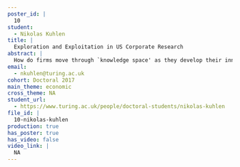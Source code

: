 ```yaml
---
poster_id: |
  10
student:
  - Nikolas Kuhlen
title: |
  Exploration and Exploitation in US Corporate Research
abstract: |
  How do firms move through `knowledge space' as they develop their innovations? We propose a method for tracking patterns of `exploration and exploitation' in firm patenting behaviour in the US for the period since 1920. Our exploration measure is constructed from the text of patents and involves the use of Bayesian surprise to measure how different current patent-based innovations are from the firm's existing portfolio. We find evidence of exploration patterns in firm behaviour that are distinct from other potentially correlated aspects of firm performance. We also document a robust association between our exploration measure and firm sales growth.
email:
  - nkuhlen@turing.ac.uk
cohort: Doctoral 2017
main_theme: economic
cross_theme: NA
student_url:
  - https://www.turing.ac.uk/people/doctoral-students/nikolas-kuhlen
file_id: |
  10-nikolas-kuhlen
production: true
has_poster: true
has_video: false
video_link: |
  NA
---
```

